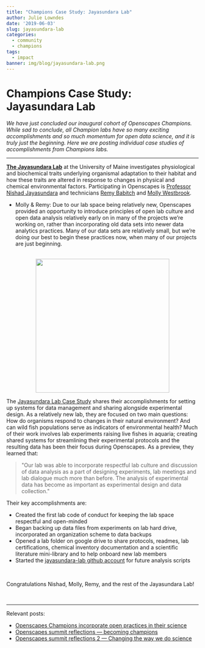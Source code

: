 ```yaml
---
title: "Champions Case Study: Jayasundara Lab"
author: Julie Lowndes
date: '2019-06-03'
slug: jayasundara-lab
categories:
  - community
  - champions
tags:
  - impact
banner: img/blog/jayasundara-lab.png
---
```


# Champions Case Study: Jayasundara Lab 

*We have just concluded our inaugural cohort of Openscapes Champions. While sad to conclude, all Champion labs have so many exciting accomplishments and so much momentum for open data science, and it is truly just the beginning. Here we are posting individual case studies of accomplishments from Champions labs.*

---

[**The Jayasundara Lab**](https://umaine.edu/nishad/) at the University of Maine investigates physiological and biochemical traits underlying organismal adaptation to their habitat and how these traits are altered in response to changes in physical and chemical environmental factors. Participating in Openscapes is [Professor Nishad Jayasundara](https://umaine.edu/marine/faculty/nishad-jayasundara/) and technicians [Remy Babitch](https://github.com/RemyBabich) and [Molly Westbrook](https://github.com/mollywestbrook).


- Molly & Remy: Due to our lab space being relatively new, Openscapes provided an opportunity to introduce principles of open lab culture and open data analysis relatively early on in many of the projects we’re working on, rather than incorporating old data sets into newer data analytics practices. Many of our data sets are relatively small, but we’re doing our best to begin these practices now, when many of our projects are just beginning.


<br> 

<center>
  <a><img src="/img/blog/jayasundara-lab.png" width="350px"></a>
</center>

The [Jayasundara Lab Case Study](https://docs.google.com/document/d/1DI8173GJ3j3mACHOhPffmCufXu83e4-05NQEFfHFCVc/edit) shares their accomplishments for setting up systems for data management and sharing alongside experimental design. As a relatively new lab, they are focused on two main questions: How do organisms respond to changes in their natural environment? And can wild fish populations serve as indicators of environmental health? Much of their work involves lab experiments raising live fishes in aquaria; creating shared systems for streamlining their experimental protocols and the resulting data has been their focus during Openscapes. As a preview, they learned that: 

> "Our lab was able to incorporate respectful lab culture and discussion of data analysis as a part of designing experiments, lab meetings and lab dialogue much more than before. The analysis of experimental data has become as important as experimental design and data collection." 

Their key accomplishments are: 

- Created the first lab code of conduct for keeping the lab space respectful and open-minded
- Began backing up data files from experiments on lab hard drive, incorporated an organization scheme to data backups
- Opened a lab folder on google drive to share protocols, readmes, lab certifications, chemical inventory documentation and a scientific literature mini-library and to help onboard new lab members
- Started the [jayasundara-lab github account](https://github.com/jayasundara-lab) for future analysis scripts

<br>

Congratulations Nishad, Molly, Remy, and the rest of the Jayasundara Lab! 

<br>

---

Relevant posts: 

- [Openscapes Champions incorporate open practices in their science](https://www.openscapes.org/blog/2019/03/27/champions-incorporate-open-science/)
- [Openscapes summit reflections — becoming champions](https://www.openscapes.org/blog/2019/04/08/summit-reflections1/)
- [Openscapes summit reflections 2 — Changing the way we do science](https://www.openscapes.org/blog/2019/04/25/summit-reflections2/)

<br>

